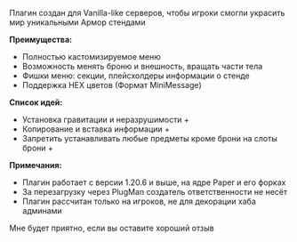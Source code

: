 Плагин создан для Vanilla-like серверов, чтобы игроки смогли украсить мир уникальными Армор стендами


<b>Преимущества:</b>
- Полностью кастомизируемое меню
- Возможность менять броню и внешность, вращать части тела
- Фишки меню: секции, плейсхолдеры информации о стенде
- Поддержка HEX цветов (Формат MiniMessage)

<b>Список идей:</b>
- Установка гравитации и неразрушимости +
- Копирование и вставка информации +
- Запретить устанавливать любые предметы кроме брони на слоты брони +

<b>Примечания:</b>
- Плагин работает с версии 1.20.6 и выше, на ядре Paper и его форках
- За перезагрузку через PlugMan создатель ответственности не несёт
- Плагин рассчитан только на игроков, не для декорации хаба админами

Мне будет приятно, если вы оставите хороший отзыв
